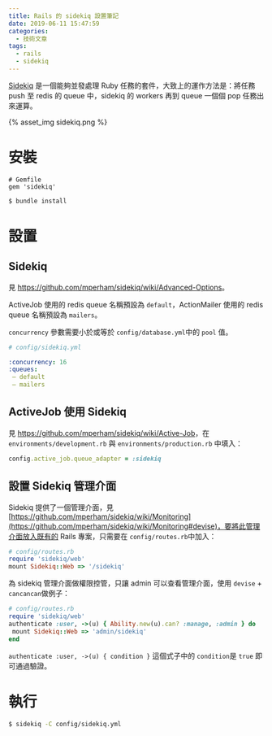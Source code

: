```yaml
---
title: Rails 的 sidekiq 設置筆記
date: 2019-06-11 15:47:59
categories:
  - 技術文章
tags:
  - rails
  - sidekiq
---
```


[Sidekiq](https://github.com/mperham/sidekiq) 是一個能夠並發處理 Ruby 任務的套件，大致上的運作方法是：將任務 push 至 redis 的 queue 中，sidekiq 的 workers 再到 queue 一個個 pop 任務出來運算。

{% asset_img sidekiq.png %}

# 安裝

```Gemfile
# Gemfile  
gem 'sidekiq'
```

```sh
$ bundle install  
```

<!-- more -->

# 設置

## Sidekiq

見 <https://github.com/mperham/sidekiq/wiki/Advanced-Options>。

ActiveJob 使用的 redis queue 名稱預設為 `default`，ActionMailer 使用的 redis queue 名稱預設為 `mailers`。

`concurrency` 參數需要小於或等於 `config/database.yml`中的 `pool` 值。

```yml
# config/sidekiq.yml

:concurrency: 16  
:queues:  
 — default
 — mailers
```

## ActiveJob 使用 Sidekiq

見 <https://github.com/mperham/sidekiq/wiki/Active-Job>，在 `environments/development.rb` 與 `environments/production.rb` 中填入：

```ruby
config.active_job.queue_adapter = :sidekiq
```

## 設置 Sidekiq 管理介面

Sidekiq 提供了一個管理介面，見 [https://github.com/mperham/sidekiq/wiki/Monitoring](https://github.com/mperham/sidekiq/wiki/Monitoring#devise)，要將此管理介面放入既有的 Rails 專案，只需要在 `config/routes.rb`中加入：

```ruby
# config/routes.rb
require 'sidekiq/web'  
mount Sidekiq::Web => '/sidekiq'
```

為 sidekiq 管理介面做權限控管，只讓 admin 可以查看管理介面，使用 `devise` + `cancancan`做例子：

```ruby
# config/routes.rb
require 'sidekiq/web'
authenticate :user, ->(u) { Ability.new(u).can? :manage, :admin } do  
 mount Sidekiq::Web => 'admin/sidekiq'  
end
```

`authenticate :user, ->(u) { condition }` 這個式子中的 `condition`是 `true` 即可通過驗證。

# 執行

```sh
$ sidekiq -C config/sidekiq.yml
```
